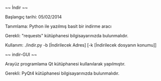 ~~ İndir ~~

Başlangıç tarihi: 05/02/2014

Tanımlama:
Python ile yazılmış basit bir indirme aracı

Gerekli:
"requests" kütüphanesi bilgisayarınızda bulunmalıdır.

Kullanım:
./indir.py -b [İndirilecek Adres] [-k [İndirilecek dosyanın konumu]]

~~ indir-GUI ~~

Arayüz programlama Qt kütüphanesi kullanılarak yapılmıştır.

Gerekli:
PyQt4 kütüphanesi bilgisayarınızda bulunmalıdır.

